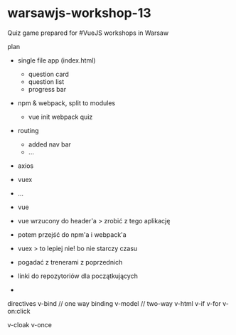 # warsawjs-workshop-13
Quiz game prepared for #VueJS workshops in Warsaw


plan
- single file app (index.html)
  - question card
  - question list
  - progress bar
- npm & webpack, split to modules
  - vue init webpack quiz

- routing
  - added nav bar
  - ...
- axios
- vuex
- ...



- vue
- vue wrzucony do header'a > zrobić z tego aplikację
- potem przejść do npm'a i webpack'a
- vuex > to lepiej nie! bo nie starczy czasu

- pogadać z trenerami z poprzednich
- linki do repozytoriów dla początkujących
-


directives
  v-bind  // one way binding
  v-model // two-way
  v-html
  v-if
  v-for
  v-on:click

  v-cloak
  v-once

